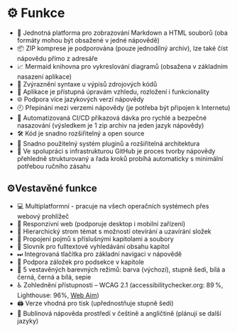 # &#9881;&#65039; Funkce

- 🔄 Jednotná platforma pro zobrazování Markdown a HTML souborů (oba formáty mohou být obsažené v jedné nápovědě)
- 📦 ZIP komprese je podporována (pouze jednodílný archiv), lze také číst nápovědu přímo z adresáře
- 📈 Mermaid knihovna pro vykreslování diagramů (obsažena v základním nasazení aplikace)
- 🧠 Zvýraznění syntaxe u výpisů zdrojových kódů
- 🎨 Aplikace je přístupná úpravám vzhledu, rozložení i funkcionality
- 🌐 Podpora více jazykových verzí nápovědy
- 🕘 Přepínání mezi verzemi nápovědy (je potřeba být připojen k Internetu)
- 🤖 Automatizovaná CI/CD příkazová dávka pro rychlé a bezpečné nasazování (výsledkem je 1 zip archiv na jeden jazyk nápovědy)
- 🛠️ Kód je snadno rozšiřitelný a open source
- 🧩 Snadno použitelný systém pluginů a rozšiřitelná architektura
- 🔧 Ve spolupráci s infrastrukturou GitHub je proces tvorby nápovědy přehledně strukturovaný a řada kroků probíhá automaticky s minimální potřebou ručního zásahu

## &#9881;&#65039;Vestavěné funkce

- 💻 Multiplatformní - pracuje na všech operačních systémech přes webový prohlížeč
- 📱 Responzivní web (podporuje desktop i mobilní zařízení)
- 📂 Hierarchický strom témat s možností otevírání a uzavírání složek
- 📇 Propojení pojmů s příslušnými kapitolami a soubory
- 🔎 Slovník pro fulltextové vyhledávání obsahu kapitol
- ⏭ Integrovaná tlačítka pro základní navigaci v nápovědě
- 🔖 Podpora záložek pro podsekce v kapitole
- 🎨 5 vestavěných barevných režimů: barva (výchozí), stupně šedi, bílá a černá, černá a bílá, sepie
- ♿ Zohlednění přístupnosti – WCAG 2.1 (accessibilitychecker.org: 89 %, Lighthouse: 96%, [Web Aim][waverep])
- 🖨️ Verze vhodná pro tisk (upřednostňuje stupně šedi)
- 💬 Bublinová nápověda prostředí v češtině a angličtině (plánují se další jazyky)

[waverep]: https://wave.webaim.org/report#/https://helpviewer.github.io "WAVE WebAim protokol"